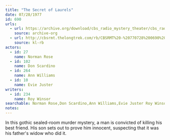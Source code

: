 ```yaml
---
title: "The Secret of Laurels"
date: 07/28/1977
id: 690
urls: 
  - url: https://archive.org/download/cbs_radio_mystery_theater/cbs_radio_mystery_theater-0651-0700.zip/cbs_radio_mystery_theater-0651-0700%2Fcbsrmt_0690_the_secret_of_laurels.mp3
    source: archive-org
  - url: http://cbsrmt.thelongtrek.com/rb/CBSRMT%20-%20770728%200690%20The%20Secret%20of%20Laurels_WLNH-FM__rb.mp3
    source: kl-rb
actors:  
  - id: 27
    name: Norman Rose  
  - id: 102
    name: Don Scardino  
  - id: 264
    name: Ann Williams  
  - id: 10
    name: Evie Juster
writers:  
  - id: 234
    name: Roy Winsor
searchable: Norman Rose,Don Scardino,Ann Williams,Evie Juster Roy Winsor
notes:  
---
```

In this gothic sealed-room murder mystery, a man is convicted of killing his best friend. His son sets out to prove him innocent, suspecting that it was his father's widow who did it.